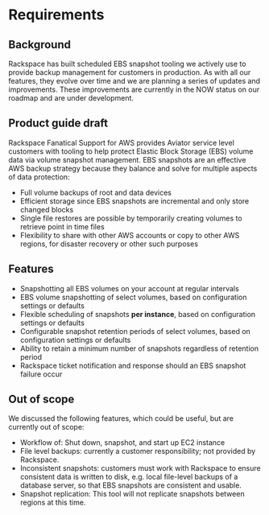# Requirements

## Background

Rackspace has built scheduled EBS snapshot tooling we actively use to provide backup management for customers in production.  As with all our features, they evolve over time and we are planning a series of updates and improvements.  These improvements are currently in the NOW status on our roadmap and are under development.  

## Product guide draft

Rackspace Fanatical Support for AWS provides Aviator service level customers with tooling to help protect Elastic Block Storage (EBS) volume data via volume snapshot management.  EBS snapshots are an effective AWS backup strategy because they balance and solve for multiple aspects of data protection:

-	Full volume backups of root and data devices
-	Efficient storage since EBS snapshots are incremental and only store changed blocks
-	Single file restores are possible by temporarily creating volumes to retrieve point in time files
-	Flexibility to share with other AWS accounts or copy to other AWS regions, for disaster recovery or other such purposes

## Features

-	Snapshotting all EBS volumes on your account at regular intervals
-	EBS volume snapshotting of select volumes, based on configuration settings or defaults
-	Flexible scheduling of snapshots **per instance**, based on configuration settings or defaults
-	Configurable snapshot retention periods of select volumes, based on configuration settings or defaults
-	Ability to retain a minimum number of snapshots regardless of retention period
-	Rackspace ticket notification and response should an EBS snapshot failure occur

## Out of scope

We discussed the following features, which could be useful, but are currently out of scope:

- Workflow of: Shut down, snapshot, and start up EC2 instance
- File level backups: currently a customer responsibility; not provided by Rackspace.
- Inconsistent snapshots: customers must work with Rackspace to ensure consistent data is written to disk, e.g. local file-level backups of a database server, so that EBS snapshots are consistent and usable.
- Snapshot replication: This tool will not replicate snapshots between regions at this time.
